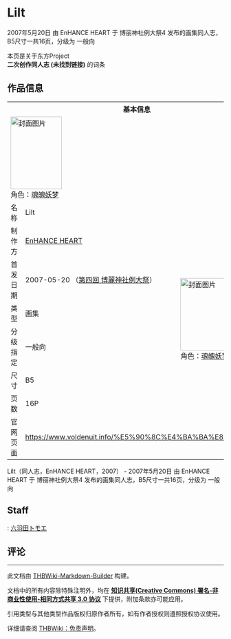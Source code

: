# Lilt

<!-- source html: G:\repos\THBWiki-Markdown-Builder\THBWikiMarkdown\Temp\main\9\9a\ns0%3ALilt.html -->

2007年5月20日 由 EnHANCE HEART 于 博丽神社例大祭4 发布的画集同人志，B5尺寸一共16页，分级为 一般向

本页是关于东方Project  
 **二次创作同人志 (未找到链接)** 的词条

## 作品信息

<table><tbody><tr><th colspan="3">基本信息</th></tr><tr><td class="cover-artwork-mobile" colspan="2"><a href="./文件-Lilt封面.jpg.md" class="image" title="封面图片"><img alt="封面图片" src="https://upload.thwiki.cc/thumb/3/32/Lilt%E5%B0%81%E9%9D%A2.jpg/119px-Lilt%E5%B0%81%E9%9D%A2.jpg" decoding="async" loading="lazy" width="119" height="168" srcset="https://upload.thwiki.cc/thumb/3/32/Lilt%E5%B0%81%E9%9D%A2.jpg/178px-Lilt%E5%B0%81%E9%9D%A2.jpg 1.5x, https://upload.thwiki.cc/thumb/3/32/Lilt%E5%B0%81%E9%9D%A2.jpg/238px-Lilt%E5%B0%81%E9%9D%A2.jpg 2x" data-file-width="500" data-file-height="706"></a><div class="cover-char">角色：<a href="./魂魄妖梦.md" title="魂魄妖梦">魂魄妖梦</a></div></td>
</tr><tr><td class="label">名称</td><td colspan="2"> Lilt </td></tr><tr><td class="label">制作方</td><td><a href="./EnHANCE_HEART.md" title="EnHANCE HEART">EnHANCE HEART</a></td><td class="cover-artwork" rowspan="6" style="min-width:168px;"><a href="./文件-Lilt封面.jpg.md" class="image" title="封面图片"><img alt="封面图片" src="https://upload.thwiki.cc/thumb/3/32/Lilt%E5%B0%81%E9%9D%A2.jpg/119px-Lilt%E5%B0%81%E9%9D%A2.jpg" decoding="async" loading="lazy" width="119" height="168" srcset="https://upload.thwiki.cc/thumb/3/32/Lilt%E5%B0%81%E9%9D%A2.jpg/178px-Lilt%E5%B0%81%E9%9D%A2.jpg 1.5x, https://upload.thwiki.cc/thumb/3/32/Lilt%E5%B0%81%E9%9D%A2.jpg/238px-Lilt%E5%B0%81%E9%9D%A2.jpg 2x" data-file-width="500" data-file-height="706"></a><div class="cover-char">角色：<a href="./魂魄妖梦.md" title="魂魄妖梦">魂魄妖梦</a></div></td>
</tr><tr><td class="label">首发日期</td><td>2007-05-20&#160;（<a href="/展会作品列表?e=%E5%8D%9A%E4%B8%BD%E7%A5%9E%E7%A4%BE%E4%BE%8B%E5%A4%A7%E7%A5%AD%234">第四回 博麗神社例大祭</a>）</td></tr><tr><td class="label">类型</td><td>画集</td></tr><tr><td class="label">分级指定</td><td>一般向</td></tr><tr><td class="label">尺寸</td><td>B5</td></tr><tr><td class="label">页数</td><td>16P</td></tr>
<tr><td class="label">官网页面</td><td colspan="2"><a rel="nofollow" class="external free" href="https://www.voldenuit.info/同人誌2/">https://www.voldenuit.info/%E5%90%8C%E4%BA%BA%E8%AA%8C2/</a></td></tr></tbody></table>

Lilt（同人志，EnHANCE HEART，2007） - 2007年5月20日 由 EnHANCE HEART 于 博丽神社例大祭4 发布的画集同人志，B5尺寸一共16页，分级为 一般向

## Staff
: [六羽田トモエ](./六羽田トモエ.md)


## 评论




---

此文档由 [THBWiki-Markdown-Builder](https://github.com/Delsin-Yu/THBWiki-Markdown-Builder) 构建。

文档中的所有内容除特殊注明外，均在 [**知识共享(Creative Commons) 署名-非商业性使用-相同方式共享 3.0 协议**](https://creativecommons.org/licenses/by-sa/3.0/deed.zh-hans) 下提供，附加条款亦可能应用。

引用类型与其他类型作品版权归原作者所有，如有作者授权则遵照授权协议使用。

详细请查阅 [THBWiki：免责声明](https://thbwiki.cc/THBWiki:%E5%85%8D%E8%B4%A3%E5%A3%B0%E6%98%8E)。

